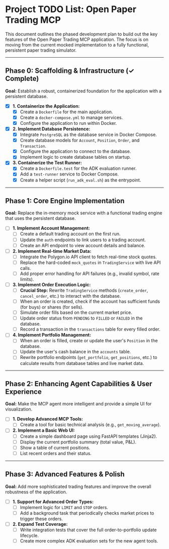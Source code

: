 # Project TODO List: Open Paper Trading MCP

This document outlines the phased development plan to build out the key features of the Open Paper Trading MCP application. The focus is on moving from the current mocked implementation to a fully functional, persistent paper trading simulator.

---

## Phase 0: Scaffolding & Infrastructure (✓ Complete)

**Goal:** Establish a robust, containerized foundation for the application with a persistent database.

-   [x] **1. Containerize the Application:**
    -   [x] Create a `Dockerfile` for the main application.
    -   [x] Create a `docker-compose.yml` to manage services.
    -   [x] Configure the application to run within Docker.

-   [x] **2. Implement Database Persistence:**
    -   [x] Integrate `PostgreSQL` as the database service in Docker Compose.
    -   [x] Create database models for `Account`, `Position`, `Order`, and `Transaction`.
    -   [x] Configure the application to connect to the database.
    -   [x] Implement logic to create database tables on startup.

-   [x] **3. Containerize the Test Runner:**
    -   [x] Create a `Dockerfile.test` for the ADK evaluation runner.
    -   [x] Add a `test-runner` service to Docker Compose.
    -   [x] Create a helper script (`run_adk_eval.sh`) as the entrypoint.

---

## Phase 1: Core Engine Implementation

**Goal:** Replace the in-memory mock service with a functional trading engine that uses the persistent database.

-   [ ] **1. Implement Account Management:**
    -   [ ] Create a default trading account on the first run.
    -   [ ] Update the `auth` endpoints to link users to a trading account.
    -   [ ] Create an API endpoint to view account details and balance.

-   [ ] **2. Implement Real-time Market Data:**
    -   [ ] Integrate the Polygon.io API client to fetch real-time stock quotes.
    -   [ ] Replace the hard-coded `mock_quotes` in `TradingService` with live API calls.
    -   [ ] Add proper error handling for API failures (e.g., invalid symbol, rate limits).

-   [ ] **3. Implement Order Execution Logic:**
    -   [ ] **Crucial Step:** Rewrite `TradingService` methods (`create_order`, `cancel_order`, etc.) to interact with the database.
    -   [ ] When an order is created, check if the account has sufficient funds (for buys) or shares (for sells).
    -   [ ] Simulate order fills based on the current market price.
    -   [ ] Update order status from `PENDING` to `FILLED` or `FAILED` in the database.
    -   [ ] Record a transaction in the `transactions` table for every filled order.

-   [ ] **4. Implement Portfolio Management:**
    -   [ ] When an order is filled, create or update the user's `Position` in the database.
    -   [ ] Update the user's cash balance in the `accounts` table.
    -   [ ] Rewrite portfolio endpoints (`get_portfolio`, `get_positions`, etc.) to calculate results from database tables and live market data.

---

## Phase 2: Enhancing Agent Capabilities & User Experience

**Goal:** Make the MCP agent more intelligent and provide a simple UI for visualization.

-   [ ] **1. Develop Advanced MCP Tools:**
    -   [ ] Create a tool for basic technical analysis (e.g., `get_moving_average`).

-   [ ] **2. Implement a Basic Web UI:**
    -   [ ] Create a simple dashboard page using FastAPI templates (Jinja2).
    -   [ ] Display the current portfolio summary (total value, P&L).
    -   [ ] Show a table of current positions.
    -   [ ] List recent orders and their status.

---

## Phase 3: Advanced Features & Polish

**Goal:** Add more sophisticated trading features and improve the overall robustness of the application.

-   [ ] **1. Support for Advanced Order Types:**
    -   [ ] Implement logic for `LIMIT` and `STOP` orders.
    -   [ ] Add a background task that periodically checks market prices to trigger these orders.

-   [ ] **2. Expand Test Coverage:**
    -   [ ] Write integration tests that cover the full order-to-portfolio update lifecycle.
    -   [ ] Create more complex ADK evaluation sets for the new agent tools.